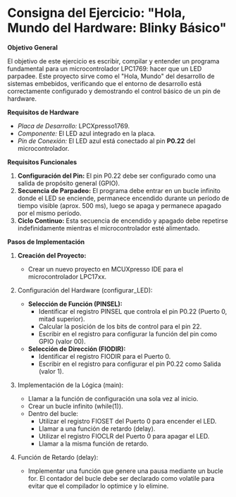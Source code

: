 # Consigna del Ejercicio: "Hola, Mundo del Hardware: Blinky Básico"

**Objetivo General**

El objetivo de este ejercicio es escribir, compilar y entender un programa fundamental para un microcontrolador LPC1769: hacer que un LED parpadee. Este proyecto sirve como el "Hola, Mundo" del desarrollo de sistemas embebidos, verificando que el entorno de desarrollo está correctamente configurado y demostrando el control básico de un pin de hardware.

**Requisitos de Hardware**

- *Placa de Desarrollo:* LPCXpresso1769.
- *Componente:* El LED azul integrado en la placa.
- *Pin de Conexión:* El LED azul está conectado al pin **P0.22** del microcontrolador.

**Requisitos Funcionales**

1. **Configuración del Pin:** El pin P0.22 debe ser configurado como una salida de propósito general (GPIO).
2. **Secuencia de Parpadeo:** El programa debe entrar en un bucle infinito donde el LED se enciende, permanece encendido durante un período de tiempo visible (aprox. 500 ms), luego se apaga y permanece apagado por el mismo período.
3. **Ciclo Continuo:** Esta secuencia de encendido y apagado debe repetirse indefinidamente mientras el microcontrolador esté alimentado.

**Pasos de Implementación**

1. **Creación del Proyecto:**
    - Crear un nuevo proyecto en MCUXpresso IDE para el microcontrolador LPC17xx.

2. Configuración del Hardware (configurar_LED):

    - **Selección de Función (PINSEL):**
        - Identificar el registro PINSEL que controla el pin P0.22 (Puerto 0, mitad superior).
        - Calcular la posición de los bits de control para el pin 22.
        - Escribir en el registro para configurar la función del pin como GPIO (valor 00).
    - **Selección de Dirección (FIODIR):**
        - Identificar el registro FIODIR para el Puerto 0.
        - Escribir en el registro para configurar el pin P0.22 como Salida (valor 1).

3. Implementación de la Lógica (main):

    - Llamar a la función de configuración una sola vez al inicio.
    - Crear un bucle infinito (while(1)).
    - Dentro del bucle:
        - Utilizar el registro FIOSET del Puerto 0 para encender el LED.
        - Llamar a una función de retardo (delay).
        - Utilizar el registro FIOCLR del Puerto 0 para apagar el LED.
        - Llamar a la misma función de retardo.

4. Función de Retardo (delay):

    - Implementar una función que genere una pausa mediante un bucle for. El contador del bucle debe ser declarado como volatile para evitar que el compilador lo optimice y lo elimine.